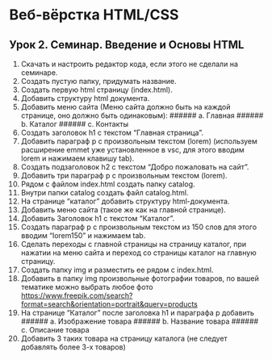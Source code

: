 # Веб-вёрстка HTML/CSS
## Урок 2. Семинар. Введение и Основы HTML

1) Скачать и настроить редактор кода, если этого не сделали на семинаре.
2) Создать пустую папку, придумать название.
3) Создать первую html страницу (index.html).
4) Добавить структуру html документа.
5) Добавить меню сайта (Меню сайта должно быть на каждой странице, оно должно быть одинаковым): ###### a. Главная ###### b. Каталог ###### c. Контакты
6) Создать заголовок h1 с текстом “Главная страница”.
7) Добавить параграф p с произвольным текстом (lorem) (используем расширение emmet уже установленное в vsc, для этого вводим lorem и нажимаем клавишу tab).
8) Создать подзаголовок h2 с текстом “Добро пожаловать на сайт”.
9) Добавить три параграф p с произвольным текстом (lorem).
10) Рядом с файлом index.html создать папку catalog.
11) Внутри папки catalog создать файл catalog.html.
12) На странице “каталог” добавить структуру html-документа.
13) Добавить меню сайта (такое же как на главной странице).
14) Добавить Заголовок h1 с текстом “Каталог”.
15) Создать параграф p с произвольным текстом из 150 слов для этого вводим “lorem150” и нажимаем tab.
16) Сделать переходы с главной страницы на страницу каталог, при нажатии на меню сайта и переход со страницы каталог на главную страницу.
17) Создать папку img и разместить ее рядом с index.html.
18) Добавить в папку img произвольные фотографии товаров, по вашей тематике можно выбрать любое фото https://www.freepik.com/search?format=search&orientation=portrait&query=products
19) На странице “Каталог” после заголовка h1 и параграфа p добавить ###### a. Изображение товара ###### b. Название товара ###### c. Описание товара
20) Добавить 3 таких товара на страницу каталога (не следует добавлять более 3-х товаров)
